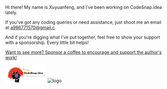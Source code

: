 Hi there! My name is Xuyuanfeng, and I've been working on CodeSnap.idea lately.

If you've got any coding queries or need assistance, just shoot me an email at a986771570@gmail.c.

And if you're digging what I've put together, feel free to show your support with a sponsorship. Every little bit helps!

<a href="https://afdian.com/a/xuyuanfeng">Want to see more? Sponsor a coffee to encourage and support the author's work!</a>

<a href="https://afdian.com/a/xuyuanfeng"><img width="131" alt="Group 31" src="https://github.com/RAOE/CodeSnap.idea/blob/main/doc/logo.png"></a>
<img src="https://github-profile-trophy.vercel.app/?username=RAOE&theme=flat&column=7" alt="logo" height="160" align="center" style="margin: auto; margin-bottom: 20px;" />
